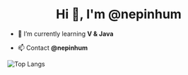 <h1 align="center">Hi 👋, I'm @nepinhum</h1>

- 🌱 I’m currently learning **V & Java**

- 📫 Contact **@nepinhum**


![Top Langs](https://github-readme-stats.vercel.app/api/top-langs/?username=nxpinhum5326)
